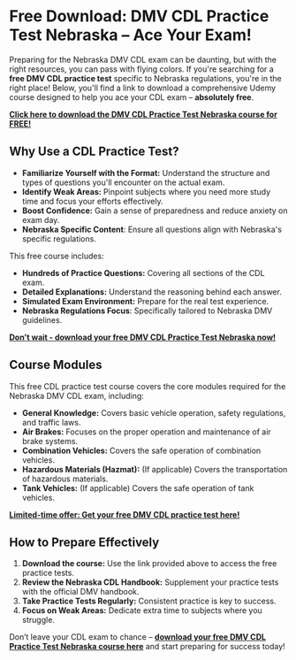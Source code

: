 # Free Download: DMV CDL Practice Test Nebraska – Ace Your Exam!

Preparing for the Nebraska DMV CDL exam can be daunting, but with the right resources, you can pass with flying colors. If you're searching for a **free DMV CDL practice test** specific to Nebraska regulations, you're in the right place! Below, you'll find a link to download a comprehensive Udemy course designed to help you ace your CDL exam – **absolutely free**.

[**Click here to download the DMV CDL Practice Test Nebraska course for FREE!**](https://udemywork.com/dmv-cdl-practice-test-nebraska)

## Why Use a CDL Practice Test?

*   **Familiarize Yourself with the Format:** Understand the structure and types of questions you'll encounter on the actual exam.
*   **Identify Weak Areas:** Pinpoint subjects where you need more study time and focus your efforts effectively.
*   **Boost Confidence:** Gain a sense of preparedness and reduce anxiety on exam day.
*   **Nebraska Specific Content**: Ensure all questions align with Nebraska's specific regulations.

This free course includes:

*   **Hundreds of Practice Questions:** Covering all sections of the CDL exam.
*   **Detailed Explanations:** Understand the reasoning behind each answer.
*   **Simulated Exam Environment:** Prepare for the real test experience.
*   **Nebraska Regulations Focus**: Specifically tailored to Nebraska DMV guidelines.

[**Don't wait - download your free DMV CDL Practice Test Nebraska now!**](https://udemywork.com/dmv-cdl-practice-test-nebraska)

## Course Modules

This free CDL practice test course covers the core modules required for the Nebraska DMV CDL exam, including:

*   **General Knowledge:** Covers basic vehicle operation, safety regulations, and traffic laws.
*   **Air Brakes:** Focuses on the proper operation and maintenance of air brake systems.
*   **Combination Vehicles:** Covers the safe operation of combination vehicles.
*   **Hazardous Materials (Hazmat):** (If applicable) Covers the transportation of hazardous materials.
*   **Tank Vehicles:** (If applicable) Covers the safe operation of tank vehicles.

[**Limited-time offer: Get your free DMV CDL practice test here!**](https://udemywork.com/dmv-cdl-practice-test-nebraska)

## How to Prepare Effectively

1.  **Download the course:** Use the link provided above to access the free practice tests.
2.  **Review the Nebraska CDL Handbook:** Supplement your practice tests with the official DMV handbook.
3.  **Take Practice Tests Regularly:** Consistent practice is key to success.
4.  **Focus on Weak Areas:** Dedicate extra time to subjects where you struggle.

Don’t leave your CDL exam to chance – **[download your free DMV CDL Practice Test Nebraska course here](https://udemywork.com/dmv-cdl-practice-test-nebraska)** and start preparing for success today!
